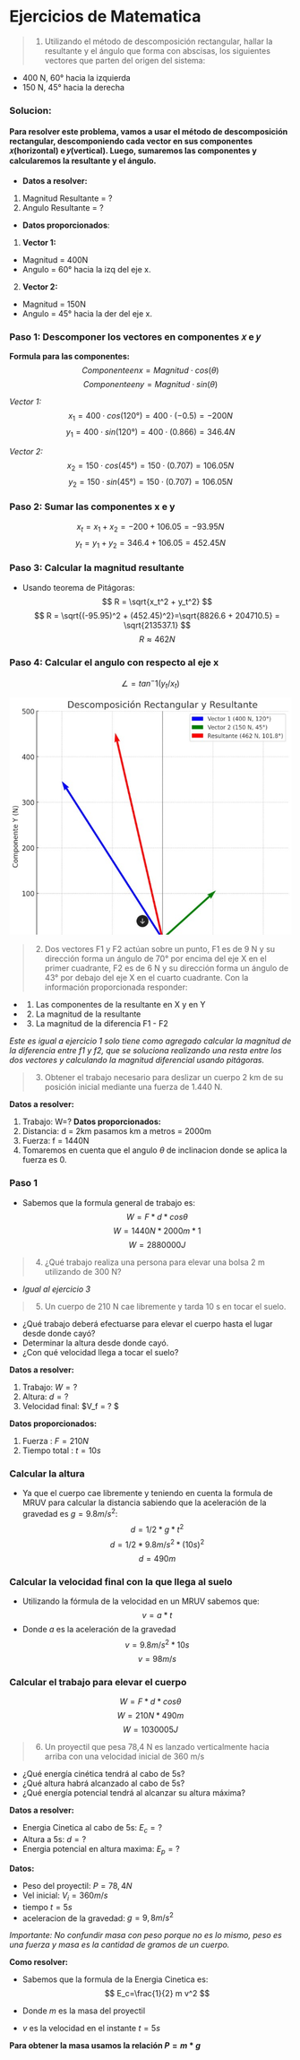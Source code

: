 # Ejercicios de Matematica


> 1. Utilizando el método de descomposición rectangular, hallar la resultante y el ángulo que forma
con abscisas, los siguientes vectores que parten del origen del sistema:
- 400 N, 60° hacia la izquierda
- 150 N, 45° hacia la derecha

### Solucion: 

#### Para resolver este problema, vamos a usar el método de descomposición rectangular, descomponiendo cada vector en sus componentes 𝑥(horizontal) e 𝑦(vertical). Luego, sumaremos las componentes y calcularemos la resultante y el ángulo.

- **Datos a resolver:**
1. Magnitud Resultante = ?
2. Angulo Resultante = ?
- **Datos proporcionados**:
1. **Vector 1:**
 - Magnitud = 400N
 - Angulo = 60° hacia la izq del eje x.
2. **Vector 2:**
 - Magnitud = 150N
 - Angulo = 45° hacia la der del eje x.

### Paso 1: Descomponer los vectores en componentes 𝑥 e 𝑦
**Formula para las componentes:**
$$
Componente en x=Magnitud⋅cos(θ)
$$
$$
Componente en y=Magnitud⋅sin(θ)
$$

*Vector 1:*
$$
x_1=400⋅cos(120°)=400⋅(−0.5)=−200N
$$
$$
y_1=400⋅sin(120°)=400⋅(0.866)=346.4N
$$

*Vector 2:*
$$
x_2=150⋅cos(45°)=150⋅(0.707)=106.05N
$$
$$
y_2=150⋅sin(45°)=150⋅(0.707)=106.05N
$$

### Paso 2: Sumar las componentes x e y
$$
x_t = x_1 + x_2 = -200 + 106.05 = -93.95N
$$
$$
y_t = y_1 + y_2 = 346.4 + 106.05 = 452.45N
$$

### Paso 3: Calcular la magnitud resultante
- Usando teorema de Pitágoras:
$$
R = \sqrt{x_t^2 + y_t^2}
$$
$$
R = \sqrt{(-95.95)^2 + (452.45)^2}=\sqrt{8826.6 + 204710.5} = \sqrt{213537.1}
$$
$$
R \approx 462N
$$

### Paso 4: Calcular el angulo con respecto al eje x
$$
\angle = tan^-1(y_t/x_t)
$$

![grafica1](grafica1.jpg)

> 2. Dos vectores F1 y F2 actúan sobre un punto, F1 es de 9 N y su dirección forma un ángulo de 70° por encima del eje X en el primer cuadrante, F2 es de 6 N y su dirección forma un ángulo de 43° por debajo del eje X en el cuarto cuadrante. Con la información proporcionada responder:
 - 1. Las componentes de la resultante en X y en Y
 - 2. La magnitud de la resultante
 - 3. La magnitud de la diferencia F1 - F2

*Este es igual a ejercicio 1 solo tiene como agregado calcular la magnitud de la diferencia entre f1 y f2, que se soluciona realizando una resta entre los dos vectores y calculando la magnitud diferencial usando pitágoras.*

> 3. Obtener el trabajo necesario para deslizar un cuerpo 2 km de su posición inicial mediante una fuerza de 1.440 N. 

**Datos a resolver:**
1. Trabajo: W=?
**Datos proporcionados:**
1. Distancia: d = 2km pasamos km a metros = 2000m
2. Fuerza: f = 1440N
3. Tomaremos en cuenta que el angulo $\theta$ de inclinacion donde se aplica la fuerza es 0. 

### Paso 1
- Sabemos que la formula general de trabajo es:
$$
W = F * d * cos\theta
$$
$$
W = 1440N * 2000m * 1
$$
$$
W = 2880000J
$$
> 4.  ¿Qué trabajo realiza una persona para elevar una bolsa 2 m utilizando de 300 N?
- *Igual al ejercicio 3*

>5. Un cuerpo de 210 N cae libremente y tarda 10 s en tocar el suelo.
 - ¿Qué trabajo deberá efectuarse para elevar el cuerpo hasta el lugar desde donde cayó?
 - Determinar la altura desde donde cayó.
 - ¿Con qué velocidad llega a tocar el suelo?

 **Datos a resolver:**
 1. Trabajo: $W = ?$
 2. Altura: $d = ?$
 3. Velocidad final: $V_f = ? $ 

 **Datos proporcionados:**
 1. Fuerza : $F = 210N$
 2. Tiempo total : $t = 10s$

 ### Calcular la altura
 - Ya que el cuerpo cae libremente y teniendo en cuenta la formula de MRUV para calcular la distancia sabiendo que la aceleración de la gravedad es $g = 9.8 m/s^2$:
 $$
 d = 1/2 *g*t^2
 $$
 $$
 d = 1/2 * 9.8m/s^2 *(10s)^2
 $$
 $$
 d = 490m
 $$

 ### Calcular la velocidad final con la que llega al suelo
 - Utilizando la fórmula de la velocidad en un MRUV sabemos que:
 $$
 v = a * t
 $$
 - Donde $a$ es la aceleración de la gravedad
 $$
 v = 9.8m/s^2 * 10s
 $$
 $$
 v = 98m/s
 $$

### Calcular el trabajo para elevar el cuerpo

$$
W = F * d * cos \theta
$$
$$
W = 210N * 490m
$$
$$
W = 1030005 J
$$

> 6. Un proyectil que pesa 78,4 N es lanzado verticalmente hacia arriba con una velocidad inicial de
360 m/s
- ¿Qué energía cinética tendrá al cabo de 5s? 
- ¿Qué altura habrá alcanzado al cabo de 5s? 
- ¿Qué energía potencial tendrá al alcanzar su altura máxima?

**Datos a resolver:**
- Energia Cinetica al cabo de 5s: $E_c = ?$
- Altura a 5s: $d=?$
- Energia potencial en altura maxima: $E_p = ?$

**Datos:**
- Peso del proyectil: $P = 78,4N$
- Vel inicial: $V_i = 360m/s$
- tiempo $t = 5s$
- aceleracion de la gravedad: $g=9,8m/s^2$


*Importante: No confundir masa con peso porque no es lo mismo, peso es una fuerza y masa es la cantidad de gramos de un cuerpo.*

**Como resolver:**
- Sabemos que la formula de la Energia Cinetica es: 
$$
E_c=\frac{1}{2} m v^2
$$

- Donde $m$ es la masa del proyectil
- $v$ es la velocidad en el instante $t= 5s$

**Para obtener la masa usamos la relación $P = m * g$**